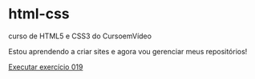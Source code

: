 # html-css
 curso de HTML5 e CSS3 do CursoemVídeo

Estou aprendendo a criar sites e agora vou gerenciar meus repositórios!

<a href="https://rafaelpssilva.github.io/html-css/exercicios/ex019/seletor01.html">Executar exercício 019</a>